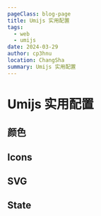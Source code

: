 ```yaml
---
pageClass: blog-page
title: Umijs 实用配置
tags:
  - web
  - umijs
date: 2024-03-29
author: cp3hnu
location: ChangSha
summary: Umijs 实用配置
---
```


# Umijs 实用配置

## 颜色

## Icons

## SVG

## State



